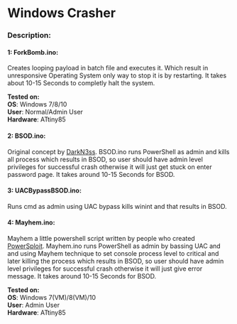 # Windows Crasher

### Description:

#### 1: ForkBomb.ino:<br>
Creates looping payload in batch file and executes it. Which result in unresponsive Operating System only way to stop it is by restarting. 
It takes about 10-15 Seconds to completly halt the system.<br>

**Tested on:**<br>
**OS**: Windows 7/8/10<br>
**User**: Normal/Admin User<br>
**Hardware**: ATtiny85

#### 2: BSOD.ino:<br>
Original concept by [DarkN3ss](https://forums.hak5.org/topic/33268-payload-windows-bsod/). BSOD.ino runs PowerShell as admin and kills all process which results in BSOD, so user should have admin level privileges for successful crash otherwise it will just get stuck on enter password page. It takes around 10-15 Seconds for BSOD.

#### 3: UACBypassBSOD.ino:<br>
Runs cmd as admin using UAC bypass kills winint and that results in BSOD.<br>

#### 4: Mayhem.ino:<br>
Mayhem a little powershell script written by people who created [PowerSploit](https://github.com/PowerShellMafia/PowerSploit). Mayhem.ino runs PowerShell as admin by bassing UAC and and using Mayhem technique to set console process level to critical and later killing the process which results in BSOD, so user should have admin level privileges for successful crash otherwise it will just give error message. It takes around 10-15 Seconds for BSOD.
<br>

**Tested on:**<br>
**OS**: Windows 7(VM)/8(VM)/10<br>
**User**: Admin User<br>
**Hardware**: ATtiny85
